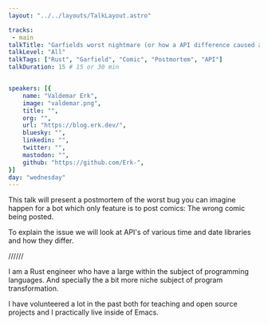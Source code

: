 ```yaml
---
layout: "../../layouts/TalkLayout.astro"

tracks: 
 - main
talkTitle: "Garfields worst nightmare (or how a API difference caused a bad bug)"
talkLevel: "All"
talkTags: ["Rust", "Garfield", "Comic", "Postmortem", "API"]
talkDuration: 15 # 15 or 30 min


speakers: [{
    name: "Valdemar Erk",
    image: "valdemar.png",
    title: "",
    org: "",
    url: "https://blog.erk.dev/",
    bluesky: "",
    linkedin: "",
    twitter: "",
    mastodon: "",
    github: "https://github.com/Erk-",
}]
day: "wednesday"
---
```


This talk will present a postmortem of the worst bug you can imagine happen for a bot which only feature is to post comics: The wrong comic being posted.

To explain the issue we will look at API's of various time and date libraries and how they differ.

////// <!-- sepatator between abstract and bio -->

I am a Rust engineer who have a large within the subject of programming languages.
And specially the a bit more niche subject of program transformation.

I have volunteered a lot in the past both for teaching and open source projects and 
I practically live inside of Emacs.


